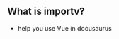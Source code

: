 <!--
 * @Descripttion: 
 * @Author: 林舒恒
 * @Date: 2021-10-11 18:35:08
 * @LastEditors: 林舒恒
 * @LastEditTime: 2021-10-11 18:35:10
-->
## What is importv?

* help you use Vue in docusaurus